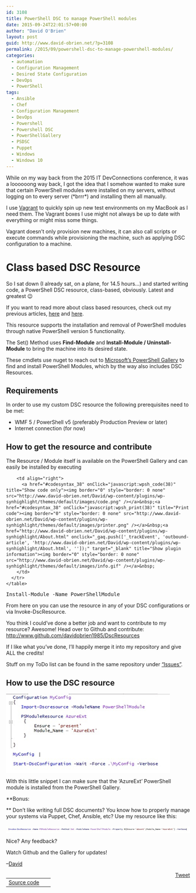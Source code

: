 ```yaml
---
id: 3108
title: PowerShell DSC to manage PowerShell modules
date: 2015-09-24T22:01:57+00:00
author: "David O'Brien"
layout: post
guid: http://www.david-obrien.net/?p=3108
permalink: /2015/09/powershell-dsc-to-manage-powershell-modules/
categories:
  - automation
  - Configuration Management
  - Desired State Configuration
  - DevOps
  - PowerShell
tags:
  - Ansible
  - Chef
  - Configuration Management
  - DevOps
  - Powershell
  - Powershell DSC
  - PowerShellGallery
  - PSDSC
  - Puppet
  - Windows
  - Windows 10
---
```

While on my way back from the 2015 IT DevConnections conference, it was a loooooong way back, I got the idea that I somehow wanted to make sure that certain PowerShell modules were installed on my servers, without logging on to every server (\*brrr\*) and installing them all manually.
  
I use <a href="https://www.vagrantup.com" onclick="_gaq.push(['_trackEvent', 'outbound-article', 'https://www.vagrantup.com', 'Vagrant']);" title="Vagrant"  target="_blank">Vagrant</a> to quickly spin up new test environments on my MacBook as I need them. The Vagrant boxes I use might not always be up to date with everything or might miss some things.

Vagrant doesn&#8217;t only provision new machines, it can also call scripts or execute commands while provisioning the machine, such as applying DSC configuration to a machine.

<!--more-->

# Class based DSC Resource

So I sat down (I already sat, on a plane, for 14.5 hours&#8230;) and started writing code, a PowerShell DSC resource, class-based, obviously. Latest and greatest 😉
  
If you want to read more about class based resources, check out my previous articles, <a href="http://www.david-obrien.net/2015/02/windows-powershell-dsc-classes-introduction-part-1/" onclick="_gaq.push(['_trackEvent', 'outbound-article', 'http://www.david-obrien.net/2015/02/windows-powershell-dsc-classes-introduction-part-1/', 'here']);" target="_blank">here</a> and <a href="http://www.david-obrien.net/2015/02/windows-powershell-dsc-classes-resource-basics-part-2/" onclick="_gaq.push(['_trackEvent', 'outbound-article', 'http://www.david-obrien.net/2015/02/windows-powershell-dsc-classes-resource-basics-part-2/', 'here']);" target="_blank">here</a>.
  
This resource supports the installation and removal of PowerShell modules through native PowerShell version 5 functionality.
  
The Set() Method uses **Find-Module** and **Install-Module / Uninstall-Module** to bring the machine into its desired state.
  
These cmdlets use nuget to reach out to <a href="http://www.powershellgallery.com" onclick="_gaq.push(['_trackEvent', 'outbound-article', 'http://www.powershellgallery.com', 'Microsoft&#8217;s PowerShell Gallery']);" target="_blank">Microsoft&#8217;s PowerShell Gallery</a> to find and install PowerShell Modules, which by the way also includes DSC Resources.

## Requirements

In order to use my custom DSC resource the following prerequisites need to be met:

  * WMF 5 / PowerShell v5 (preferably Production Preview or later)
  * Internet connection (for now)

## How to get the resource and contribute

The Resource / Module itself is available on the PowerShell Gallery and can easily be installed by executing
  


<div id="wpshdo_38" class="wp-synhighlighter-outer">
  <div id="wpshdt_38" class="wp-synhighlighter-expanded">
    <table border="0" width="100%">
      <tr>
        <td align="left" width="80%">
          <a name="#codesyntax_38"></a><a id="wpshat_38" class="wp-synhighlighter-title" href="#codesyntax_38"  onClick="javascript:wpsh_toggleBlock(38)" title="Click to show/hide code block">Source code</a>
        </td>
        
        <td align="right">
          <a href="#codesyntax_38" onClick="javascript:wpsh_code(38)" title="Show code only"><img border="0" style="border: 0 none" src="http://www.david-obrien.net/David/wp-content/plugins/wp-synhighlight/themes/default/images/code.png" /></a>&nbsp;<a href="#codesyntax_38" onClick="javascript:wpsh_print(38)" title="Print code"><img border="0" style="border: 0 none" src="http://www.david-obrien.net/David/wp-content/plugins/wp-synhighlight/themes/default/images/printer.png" /></a>&nbsp;<a href="http://www.david-obrien.net/David/wp-content/plugins/wp-synhighlight/About.html" onclick="_gaq.push(['_trackEvent', 'outbound-article', 'http://www.david-obrien.net/David/wp-content/plugins/wp-synhighlight/About.html', '']);" target="_blank" title="Show plugin information"><img border="0" style="border: 0 none" src="http://www.david-obrien.net/David/wp-content/plugins/wp-synhighlight/themes/default/images/info.gif" /></a>&nbsp;
        </td>
      </tr>
    </table>
  </div>
  
  <div id="wpshdi_38" class="wp-synhighlighter-inner" style="display: block;">
    <pre class="powershell" style="font-family:monospace;">Install<span class="sy0">-</span>Module <span class="kw5">-Name</span> PowerShellModule</pre>
  </div>
</div>


  
From here on you can use the resource in any of your DSC configurations or via Invoke-DscResource.
  
You think I could&#8217;ve done a better job and want to contribute to my resource? Awesome! Head over to Github and contribute: <a href="http://www.github.com/davidobrien1985/DscResources" onclick="_gaq.push(['_trackEvent', 'outbound-article', 'http://www.github.com/davidobrien1985/DscResources', 'http://www.github.com/davidobrien1985/DscResources']);" >http://www.github.com/davidobrien1985/DscResources</a>
  
If I like what you&#8217;ve done, I&#8217;ll happily merge it into my repository and give ALL the credits!
  
Stuff on my ToDo list can be found in the same repository under <a href="https://github.com/davidobrien1985/DscResources/issues" onclick="_gaq.push(['_trackEvent', 'outbound-article', 'https://github.com/davidobrien1985/DscResources/issues', '&#8220;Issues&#8221;']);" target="_blank">&#8220;Issues&#8221;</a>.

## How to use the DSC resource

<a href="/media/2015/09/1443095754_full.jpeg" onclick="_gaq.push(['_trackEvent', 'outbound-article', '/media/2015/09/1443095754_full.jpeg', '']);" target="_blank"><img class="img-responsive aligncenter" src="/media/2015/09/1443095754_thumb.jpeg" alt="" align="middle" /></a>

With this little snippet I can make sure that the &#8216;AzureExt&#8217; PowerShell module is installed from the PowerShell Gallery.

**Bonus:
  
** Don&#8217;t like writing full DSC documents? You know how to properly manage your systems via Puppet, Chef, Ansible, etc? Use my resource like this:

<a href="/media/2015/09/1443096018_full.jpeg" onclick="_gaq.push(['_trackEvent', 'outbound-article', '/media/2015/09/1443096018_full.jpeg', '']);" target="_blank"><img class="img-responsive aligncenter" src="/media/2015/09/1443096018_thumb.jpeg" alt="" align="middle" /></a>

Nice? Any feedback?

Watch Github and the Gallery for updates!

&#8211;<a href="http://www.twitter.com/david_obrien" onclick="_gaq.push(['_trackEvent', 'outbound-article', 'http://www.twitter.com/david_obrien', 'David']);" target="_blank">David</a> 

<div style="float: right; margin-left: 10px;">
  <a href="https://twitter.com/share" onclick="_gaq.push(['_trackEvent', 'outbound-article', 'https://twitter.com/share', 'Tweet']);" class="twitter-share-button" data-hashtags="Ansible,Chef,Configuration+Management,DevOps,Powershell,Powershell+DSC,PowerShellGallery,PSDSC,Puppet,Windows,Windows+10" data-count="vertical" data-url="http://www.david-obrien.net/2015/09/powershell-dsc-to-manage-powershell-modules/">Tweet</a>
</div>
